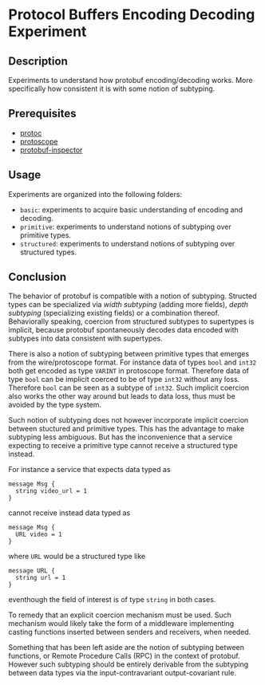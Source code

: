 # Protocol Buffers Encoding Decoding Experiment

## Description

Experiments to understand how protobuf encoding/decoding works.  More
specifically how consistent it is with some notion of subtyping.

## Prerequisites

- [protoc](https://github.com/protocolbuffers/protobuf)
- [protoscope](https://github.com/protocolbuffers/protoscope)
- [protobuf-inspector](https://github.com/mildsunrise/protobuf-inspector)

## Usage

Experiments are organized into the following folders:

- `basic`: experiments to acquire basic understanding of encoding and
  decoding.
- `primitive`: experiments to understand notions of subtyping over
  primitive types.
- `structured`: experiments to understand notions of subtyping over
  structured types.

## Conclusion

The behavior of protobuf is compatible with a notion of subtyping.
Structed types can be specialized via *width subtyping* (adding more
fields), *depth subtyping* (specializing existing fields) or a
combination thereof.  Behaviorally speaking, coercion from structured
subtypes to supertypes is implicit, because protobuf spontaneously
decodes data encoded with subtypes into data consistent with
supertypes.

There is also a notion of subtyping between primitive types that
emerges from the wire/protoscope format.  For instance data of types
`bool` and `int32` both get encoded as type `VARINT` in protoscope
format.  Therefore data of type `bool` can be implicit coerced to be
of type `int32` without any loss.  Therefore `bool` can be seen as a
subtype of `int32`.  Such implicit coercion also works the other way
around but leads to data loss, thus must be avoided by the type
system.

Such notion of subtyping does not however incorporate implicit
coercion between stuctured and primitive types.  This has the
advantage to make subtyping less ambiguous.  But has the inconvenience
that a service expecting to receive a primitive type cannot receive a
structured type instead.

For instance a service that expects data typed as

```
message Msg {
  string video_url = 1
}
```

cannot receive instead data typed as

```
message Msg {
  URL video = 1
}
```

where `URL` would be a structured type like

```
message URL {
  string url = 1
}
```

eventhough the field of interest is of type `string` in both cases.

To remedy that an explicit coercion mechanism must be used.  Such
mechanism would likely take the form of a middleware implementing
casting functions inserted between senders and receivers, when needed.

Something that has been left aside are the notion of subtyping between
functions, or Remote Procedure Calls (RPC) in the context of protobuf.
However such subtyping should be entirely derivable from the subtyping
between data types via the input-contravariant output-covariant rule.

